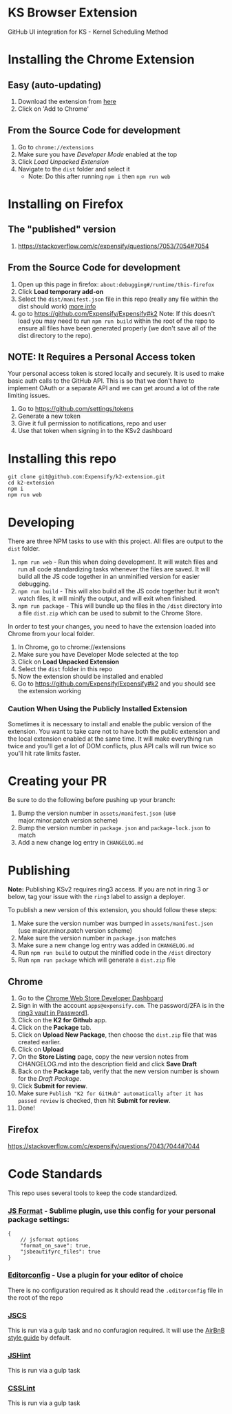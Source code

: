 KS Browser Extension
=============

GitHub UI integration for KS - Kernel Scheduling Method

# Installing the Chrome Extension
## Easy (auto-updating)
1. Download the extension from [here](https://chrome.google.com/webstore/detail/k2-for-github/hmhoemhekchomabhoccbidjnoenbphno?hl=en-US)
1. Click on 'Add to Chrome'

## From the Source Code for development
1. Go to `chrome://extensions`
1. Make sure you have _Developer Mode_ enabled at the top
1. Click _Load Unpacked Extension_
1. Navigate to the `dist` folder and select it
    - Note: Do this after running `npm i` then `npm run web`

# Installing on Firefox
## The "published" version
1. https://stackoverflow.com/c/expensify/questions/7053/7054#7054

## From the Source Code for development
1. Open up this page in firefox: `about:debugging#/runtime/this-firefox`
1. Click **Load temporary add-on**
1. Select the `dist/manifest.json` file in this repo (really any file within the dist should work) [more info](https://developer.mozilla.org/en-US/docs/Mozilla/Add-ons/WebExtensions/Your_first_WebExtension#Trying_it_out)
1. go to https://github.com/Expensify/Expensify#k2
    Note: If this doesn't load you may need to run `npm run build` within the root of the repo to ensure all files have been generated properly (we don't save all of the dist directory to the repo).

## NOTE: It Requires a Personal Access token
Your personal access token is stored locally and securely. It is used to make basic auth calls to the GitHub API. This is so that we don't have to implement OAuth or a separate API and we can get around a lot of the rate limiting issues.

1. Go to https://github.com/settings/tokens
1. Generate a new token
1. Give it full permission to notifications, repo and user
1. Use that token when signing in to the KSv2 dashboard

# Installing this repo
```
git clone git@github.com:Expensify/k2-extension.git
cd k2-extension
npm i
npm run web
```

# Developing
There are three NPM tasks to use with this project. All files are output to the `dist` folder.

1. `npm run web` - Run this when doing development. It will watch files and run all code standardizing tasks whenever the files are saved. It will build all the JS code together in an unminified version for easier debugging.
1. `npm run build` - This will also build all the JS code together but it won't watch files, it will minify the output, and will exit when finished.
1. `npm run package` - This will bundle up the files in the `/dist` directory into a file `dist.zip` which can be used to submit to the Chrome Store.

In order to test your changes, you need to have the extension loaded into Chrome from your local folder.

1. In Chrome, go to chrome://extensions
1. Make sure you have Developer Mode selected at the top
1. Click on **Load Unpacked Extension**
1. Select the `dist` folder in this repo
1. Now the extension should be installed and enabled
1. Go to https://github.com/Expensify/Expensify#k2 and you should see the extension working

### Caution When Using the Publicly Installed Extension
Sometimes it is necessary to install and enable the public version of the extension. You want to take care not to have both the public extension and the local extension enabled at the same time. It will make everything run twice and you'll get a lot of DOM conflicts, plus API calls will run twice so you'll hit rate limits faster.

# Creating your PR
Be sure to do the following before pushing up your branch:
1. Bump the version number in `assets/manifest.json` (use major.minor.patch version scheme)
1. Bump the version number in `package.json` and `package-lock.json` to match
1. Add a new change log entry in `CHANGELOG.md`

# Publishing
**Note:** Publishing KSv2 requires ring3 access. If you are not in ring 3 or below, tag your issue with the `ring3` label to assign a deployer.

To publish a new version of this extension, you should follow these steps:

1. Make sure the version number was bumped in `assets/manifest.json` (use major.minor.patch version scheme)
1. Make sure the version number in `package.json` matches
1. Make sure a new change log entry was added in `CHANGELOG.md`
1. Run `npm run build` to output the minified code in the `/dist` directory
1. Run `npm run package` which will generate a `dist.zip` file

## Chrome
1. Go to the [Chrome Web Store Developer Dashboard](https://chrome.google.com/webstore/developer/dashboard)
1. Sign in with the account `apps@expensify.com`. The password/2FA is in the [ring3 vault in Password1](https://expensify.1password.com/vaults/all/allitems/qgxjpcxrhffbpazolqqoxrhxqm).
1. Click on the **K2 for Github** app.
1. Click on the **Package** tab.
1. Click on **Upload New Package**, then choose the `dist.zip` file that was created earlier.
1. Click on **Upload**
1. On the **Store Listing** page, copy the new version notes from CHANGELOG.md into the description field and click **Save Draft**
1. Back on the **Package** tab, verify that the new version number is shown for the _Draft Package_.
1. Click **Submit for review**.
1. Make sure `Publish "K2 for GitHub" automatically after it has passed review` is checked, then hit **Submit for review**.
1. Done!

## Firefox
https://stackoverflow.com/c/expensify/questions/7043/7044#7044

# Code Standards
This repo uses several tools to keep the code standardized.

### [JS Format](https://github.com/jdc0589/JsFormat) - Sublime plugin, use this config for your personal package settings:
```
{
    // jsformat options
    "format_on_save": true,
    "jsbeautifyrc_files": true
}
```

### [Editorconfig](http://editorconfig.org/) - Use a plugin for your editor of choice
There is no configuration required as it should read the `.editorconfig` file in the root of the repo

### [JSCS](https://github.com/jscs-dev/node-jscs)
This is run via a gulp task and no confuragion required. It will use the [AirBnB style guide](https://github.com/airbnb/javascript) by default.

### [JSHint](http://jshint.com/)
This is run via a gulp task

### [CSSLint](https://github.com/CSSLint/csslint)
This is run via a gulp task
